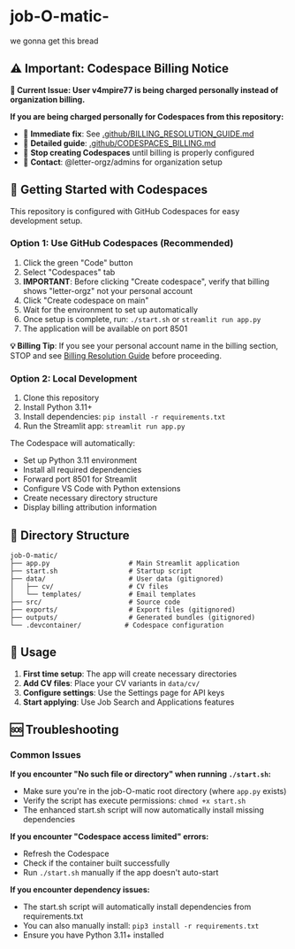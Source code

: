 # job-O-matic-
we gonna get this bread

## ⚠️ Important: Codespace Billing Notice

**🚨 Current Issue: User v4mpire77 is being charged personally instead of organization billing.**

**If you are being charged personally for Codespaces from this repository:**
- 📖 **Immediate fix**: See [.github/BILLING_RESOLUTION_GUIDE.md](.github/BILLING_RESOLUTION_GUIDE.md)
- 📖 **Detailed guide**: [.github/CODESPACES_BILLING.md](.github/CODESPACES_BILLING.md)
- 🛑 **Stop creating Codespaces** until billing is properly configured
- 📧 **Contact**: @letter-orgz/admins for organization setup

## 🚀 Getting Started with Codespaces

This repository is configured with GitHub Codespaces for easy development setup.

### Option 1: Use GitHub Codespaces (Recommended)
1. Click the green "Code" button
2. Select "Codespaces" tab
3. **IMPORTANT**: Before clicking "Create codespace", verify that billing shows "letter-orgz" not your personal account
4. Click "Create codespace on main"
5. Wait for the environment to set up automatically
6. Once setup is complete, run: `./start.sh` or `streamlit run app.py`
7. The application will be available on port 8501

**💡 Billing Tip**: If you see your personal account name in the billing section, STOP and see [Billing Resolution Guide](.github/BILLING_RESOLUTION_GUIDE.md) before proceeding.

### Option 2: Local Development
1. Clone this repository
2. Install Python 3.11+
3. Install dependencies: `pip install -r requirements.txt`
4. Run the Streamlit app: `streamlit run app.py`

The Codespace will automatically:
- Set up Python 3.11 environment
- Install all required dependencies
- Forward port 8501 for Streamlit
- Configure VS Code with Python extensions
- Create necessary directory structure
- Display billing attribution information

## 📁 Directory Structure

```
job-O-matic/
├── app.py                    # Main Streamlit application
├── start.sh                  # Startup script
├── data/                     # User data (gitignored)
│   ├── cv/                   # CV files
│   └── templates/            # Email templates
├── src/                      # Source code
├── exports/                  # Export files (gitignored)
├── outputs/                  # Generated bundles (gitignored)
└── .devcontainer/           # Codespace configuration
```

## 🔧 Usage

1. **First time setup**: The app will create necessary directories
2. **Add CV files**: Place your CV variants in `data/cv/`
3. **Configure settings**: Use the Settings page for API keys
4. **Start applying**: Use Job Search and Applications features

## 🆘 Troubleshooting

### Common Issues

**If you encounter "No such file or directory" when running `./start.sh`:**
- Make sure you're in the job-O-matic root directory (where `app.py` exists)
- Verify the script has execute permissions: `chmod +x start.sh`
- The enhanced start.sh script will now automatically install missing dependencies

**If you encounter "Codespace access limited" errors:**
- Refresh the Codespace
- Check if the container built successfully
- Run `./start.sh` manually if the app doesn't auto-start

**If you encounter dependency issues:**
- The start.sh script will automatically install dependencies from requirements.txt
- You can also manually install: `pip3 install -r requirements.txt`
- Ensure you have Python 3.11+ installed
